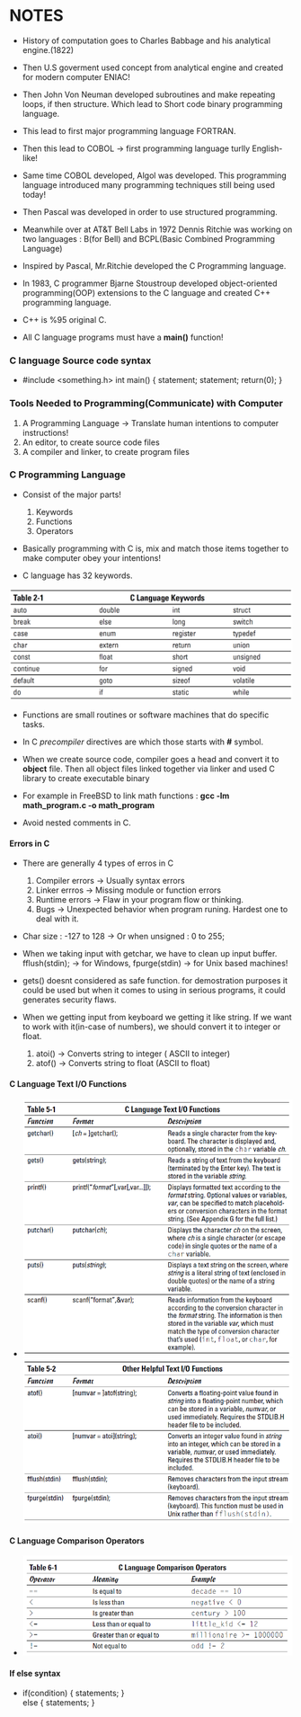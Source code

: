 # NOTES

- History of computation goes to Charles Babbage and his analytical engine.(1822)

- Then U.S goverment used concept from analytical engine and created for modern computer ENIAC!

- Then John Von Neuman developed subroutines and make repeating loops, if then structure. Which lead to Short code binary programming language.

- This lead to first major programming language FORTRAN. 

- Then this lead to COBOL -> first programming language turlly English-like!

- Same time COBOL developed, Algol was developed. This programming language introduced many programming techniques still being used today!

- Then Pascal was developed in order to use structured programming.

- Meanwhile over at AT&T Bell Labs in 1972 Dennis Ritchie was working on two languages : B(for Bell) and BCPL(Basic Combined Programming Language)

- Inspired by Pascal, Mr.Ritchie developed the C Programming language.

- In 1983, C programmer Bjarne Stoustroup developed object-oriented programming(OOP) extensions to the C language and created C++ programming language.

- C++ is %95 original C.

- All C language programs must have a **main()** function!


### C language Source code syntax
-   #include <something.h>
    int main()
    {
        statement;
        statement;
        return(0);
    }

### Tools Needed to Programming(Communicate) with Computer
1. A Programming Language   -> Translate human intentions to computer instructions!
2. An editor, to create source code files
3. A compiler and linker, to create program files

### C Programming Language
- Consist of the major parts!
    1. Keywords
    2. Functions
    3. Operators

- Basically programming with C is, mix and match those items together to make computer obey your intentions!

- C language has 32 keywords.

![Keywords in C](https://github.com/mrsahin101/BOOKS/blob/main/C_Programming/C_All_in_One_Desk_Reference_For_Dummies/Book_I_Hello_C/Images/C_Keywords.PNG) 

- Functions are small routines or software machines that do specific tasks.

- In C *precompiler* directives are which those starts with **#** symbol.

- When we create source code, compiler goes a head and convert it to **object** file. Then all object files linked together via linker and used C library to create executable binary

- For example in FreeBSD to link math functions : **gcc -lm math_program.c -o math_program**

- Avoid nested comments in C.

#### Errors in C
- There are generally 4 types of erros in C
    1. Compiler errors          -> Usually syntax errors 
    2. Linker errros            -> Missing module or function errors
    3. Runtime errors           -> Flaw in your program flow or thinking.
    4. Bugs                     -> Unexpected behavior when program runing. Hardest one to deal with it.


- Char size : -127 to 128 -> Or when unsigned : 0 to 255;

- When we taking input with getchar, we have to clean up input buffer. fflush(stdin); -> for Windows, fpurge(stdin) -> for Unix based machines!

- gets() doesnt considered as safe function. for demostration purposes it could be used but when it comes to using in serious programs, it could generates security flaws.

- When we getting input from keyboard we getting it like string. If we want to work with it(in-case of numbers), we should convert it to integer or float. 
    1. atoi() -> Converts string to integer ( ASCII to integer)
    2. atof() -> Converts string to float (ASCII to float)

#### C Language Text I/O Functions
-    ![Text I/O Functions](https://github.com/mrsahin101/BOOKS/blob/main/C_Programming/C_All_in_One_Desk_Reference_For_Dummies/Book_I_Hello_C/Images/C_Text_IO_Functions.PNG) 
     ![Text I/O Functions](https://github.com/mrsahin101/BOOKS/blob/main/C_Programming/C_All_in_One_Desk_Reference_For_Dummies/Book_I_Hello_C/Images/C_Text_IO_Functions_2.PNG) 

#### C Language Comparison Operators
-    ![C Comparison operators](https://github.com/mrsahin101/BOOKS/blob/main/C_Programming/C_All_in_One_Desk_Reference_For_Dummies/Book_I_Hello_C/Images/C_Comparison_Operators.PNG) 

#### If else syntax
-   if(condition)
    {
        statements;
    }   
    else
    {
        statements;
    }


        